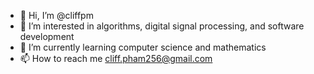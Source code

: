 - 👋 Hi, I’m @cliffpm
- 👀 I’m interested in algorithms, digital signal processing, and software development
- 🌱 I’m currently learning computer science and mathematics
- 📫 How to reach me cliff.pham256@gmail.com



